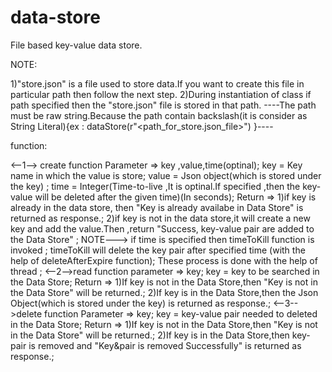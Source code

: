# data-store
File based key-value data store.

NOTE:

  1)"store.json" is a file used to store data.If you want to create this file in particular path then follow the next step.
  2)During instantiation of class if path specified then the "store.json" file is stored in that path. 
   ----The path must be raw string.Because the path contain backslash(it is consider as String Literal){ex : dataStore(r"<path_for_store.json_file>") }---- 

function:


<--1--> create function
     Parameter => key ,value,time(optinal);
                  key   = Key name in which the value is store;
                  value = Json object(which is stored under the key) ;
                  time  = Integer(Time-to-live ,It is optinal.If specified ,then the key-value will be deleted after the given time)(In seconds);
     Return    => 1)if key is already in the data store, then "Key is already availabe in Data Store" is returned as response.;
                  2)if key is not in the data store,it will create a new key and add the value.Then ,return "Success, key-value pair are added to the Data Store" ;
    NOTE---> if time is specified then timeToKill function is invoked ;
             timeToKill will delete the key pair after specified time (with the help of deleteAfterExpire function);
             These process is done with the help of thread ;
<--2-->read function
    parameter =>  key;
                  key   = key to be searched in the Data Store;
    Return    =>  1)If key is not in the Data Store,then "Key is not in the Data Store" will be returned.;
                  2)If key is in the Data Store,then the Json Object(which is stored under the key) is returned as response.;
<--3-->delete function
    Parameter => key;
                 key   = key-value pair needed to deleted in the Data Store;
    Return    =>  1)If key is not in the Data Store,then "Key is not in the Data Store" will be returned.;
                  2)If key is in the Data Store,then key-pair is removed and "Key&pair is removed Successfully" is returned as response.;
